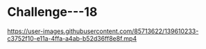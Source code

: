# Challenge---18


https://user-images.githubusercontent.com/85713622/139610233-c3752f10-e11a-4ffa-a4ab-b52d36ff8e8f.mp4


